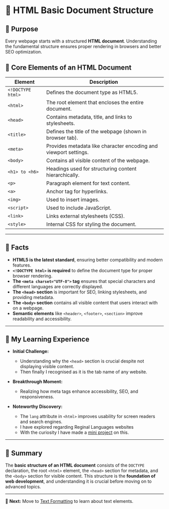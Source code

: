 # 📖 HTML Basic Document Structure

## 📌 Purpose

Every webpage starts with a structured **HTML document**. Understanding the fundamental structure ensures proper rendering in browsers and better SEO optimization.

## 📌 Core Elements of an HTML Document

| **Element**       | **Description**                                                  |
| ----------------- | ---------------------------------------------------------------- |
| `<!DOCTYPE html>` | Defines the document type as HTML5.                              |
| `<html>`          | The root element that encloses the entire document.              |
| `<head>`          | Contains metadata, title, and links to stylesheets.              |
| `<title>`         | Defines the title of the webpage (shown in browser tab).         |
| `<meta>`          | Provides metadata like character encoding and viewport settings. |
| `<body>`          | Contains all visible content of the webpage.                     |
| `<h1> to <h6>`    | Headings used for structuring content hierarchically.            |
| `<p>`             | Paragraph element for text content.                              |
| `<a>`             | Anchor tag for hyperlinks.                                       |
| `<img>`           | Used to insert images.                                           |
| `<script>`        | Used to include JavaScript.                                      |
| `<link>`          | Links external stylesheets (CSS).                                |
| `<style>`         | Internal CSS for styling the document.                           |

---

## 📌 Facts

- **HTML5 is the latest standard**, ensuring better compatibility and modern features.
- **`<!DOCTYPE html>` is required** to define the document type for proper browser rendering.
- **The `<meta charset="UTF-8">` tag** ensures that special characters and different languages are correctly displayed.
- **The `<head>` section** is important for SEO, linking stylesheets, and providing metadata.
- **The `<body>` section** contains all visible content that users interact with on a webpage.
- **Semantic elements** like `<header>`, `<footer>`, `<section>` improve readability and accessibility.

---

## 🚀 My Learning Experience

- **Initial Challenge:**

  - Understanding why the `<head>` section is crucial despite not displaying visible content.
  - Then finally I recognised as it is the tab name of any website.

- **Breakthrough Moment:**

  - Realizing how meta tags enhance accessibility, SEO, and responsiveness.

- **Noteworthy Discovery:**
  - The `lang` attribute in `<html>` improves usability for screen readers and search engines.
  - I have explored regarding Reginal Languages websites
  - With the curiosity I have made a [mini project](https://github.com/jeffy-j1623/dev-portfolio/blob/main/mini-projects/my-1st-tamil-webpage.html) on this.

---

## 📌 Summary

The **basic structure of an HTML document** consists of the `DOCTYPE` declaration, the root `<html>` element, the `<head>` section for metadata, and the `<body>` section for visible content. This structure is the **foundation of web development**, and understanding it is crucial before moving on to advanced topics.

---

🚀 **Next:** Move to [Text Formatting](https://github.com/jeffy-j1623/dev-labs/tree/main/html/text-formating) to learn about text elements.
